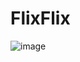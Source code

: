 # FlixFlix
![image](https://github.com/user-attachments/assets/d49699b8-39a7-4ac6-a855-7224b4b06c93)
